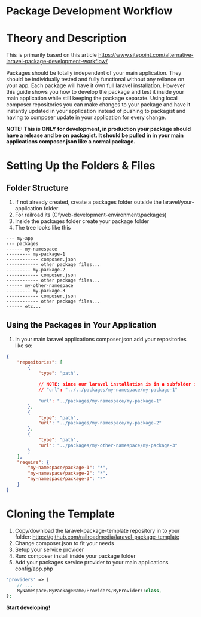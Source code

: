 # Package Development Workflow

# Theory and Description

This is primarily based on this article https://www.sitepoint.com/alternative-laravel-package-development-workflow/

Packages should be totally independent of your main application. They should be individually tested and fully functional without any reliance on your app. Each package will have it own full laravel installation. However this guide shows you how to develop the package and test it inside your main application while still keeping the package separate. Using local composer repositories you can make changes to your package and have it instantly updated in your application instead of pushing to packagist and having to composer update in your application for every change. 

**NOTE: This is ONLY for development, in production your package should have a release and be on packagist. It should be pulled in in your main applications composer.json like a normal package.**

# Setting Up the Folders & Files

## Folder Structure
1. If not already created, create a packages folder outside the laravel/your-application folder
1. For railroad its (C:\web-development-environment\packages)
1. Inside the packages folder create your package folder
1. The tree looks like this

```text
--- my-app
--- packages
------ my-namespace
--------- my-package-1
------------ composer.json
------------ other package files...
--------- my-package-2
------------ composer.json
------------ other package files...
------ my-other-namespace
--------- my-package-3
------------ composer.json
------------ other package files...
------ etc...
```

## Using the Packages in Your Application
1. In your main laravel applications composer.json add your repositories like so:
```json
{
    "repositories": [
        {
            "type": "path",
            
            // NOTE: since our laravel installation is in a subfolder in our project it will be:
            // "url": "../../packages/my-namespace/my-package-1"
            
            "url": "../packages/my-namespace/my-package-1"
        },
        {
            "type": "path",
            "url": "../packages/my-namespace/my-package-2"
        },
        {
            "type": "path",
            "url": "../packages/my-other-namespace/my-package-3"
        }
    ],
    "require": {
        "my-namespace/package-1": "*",
        "my-namespace/package-2": "*",
        "my-namespace/package-3": "*"
    }
}
```

# Cloning the Template
1. Copy/download the laravel-package-template repository in to your folder: https://github.com/railroadmedia/laravel-package-template 
1. Change composer.json to fit your needs
1. Setup your service provider
1. Run: composer install inside your package folder
1. Add your packages service provider to your main applications config/app.php
```php
'providers' => [
    // ...
    MyNamespace/MyPackageName/Providers/MyProvider::class,
};

```
**Start developing!**